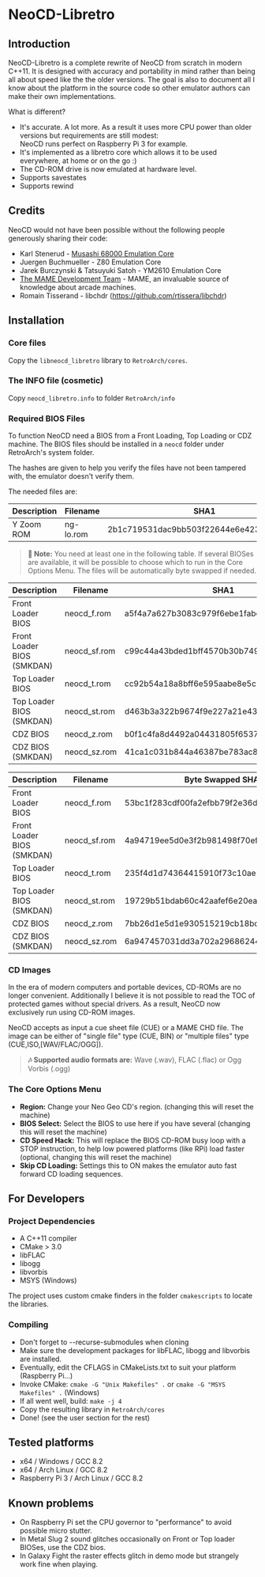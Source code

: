 # NeoCD-Libretro

## Introduction

NeoCD-Libretro is a complete rewrite of NeoCD from scratch in modern C++11. It is designed with accuracy and portability in mind rather than being all about speed like the the older versions. The goal is also to document all I know about the platform in the source code so other emulator authors can make their own implementations.

What is different?

* It's accurate. A lot more. As a result it uses more CPU power than older versions but requirements are still modest:  
  NeoCD runs perfect on Raspberry Pi 3 for example.
* It's implemented as a libretro core which allows it to be used everywhere, at home or on the go :)
* The CD-ROM drive is now emulated at hardware level.
* Supports savestates
* Supports rewind

## Credits

NeoCD would not have been possible without the following people generously sharing their code:

* Karl Stenerud - [Musashi 68000 Emulation Core](https://github.com/kstenerud/Musashi)
* Juergen Buchmueller - Z80 Emulation Core
* Jarek Burczynski & Tatsuyuki Satoh - YM2610 Emulation Core
* [The MAME Development Team](http://www.mamedev.org/) - MAME, an invaluable source of knowledge about arcade machines.
* Romain Tisserand - libchdr (https://github.com/rtissera/libchdr)

## Installation

### Core files

Copy the `libneocd_libretro` library to `RetroArch/cores`.

### The INFO file (cosmetic)

Copy `neocd_libretro.info` to folder `RetroArch/info`

### Required BIOS Files

To function NeoCD need a BIOS from a Front Loading, Top Loading or CDZ machine. The BIOS files should be installed in a `neocd` folder under RetroArch's system folder.

The hashes are given to help you verify the files have not been tampered with, the emulator doesn't verify them.

The needed files are:

|Description | Filename  | SHA1                                     |
|------------|-----------|------------------------------------------|
| Y Zoom ROM | ng-lo.rom | 2b1c719531dac9bb503f22644e6e4236b91e7cfc |

> **&#128211; Note:** You need at least one in the following table. If several BIOSes are available, it will be possible to choose which to run in the Core Options Menu.
The files will be automatically byte swapped if needed. 

| Description                | Filename     | SHA1                                     |
|----------------------------|--------------|------------------------------------------|
| Front Loader BIOS          | neocd_f.rom  | a5f4a7a627b3083c979f6ebe1fabc5d2df6d083b |
| Front Loader BIOS (SMKDAN) | neocd_sf.rom | c99c44a43bded1bff4570b30b74975601bd3f94e |
| Top Loader BIOS            | neocd_t.rom  | cc92b54a18a8bff6e595aabe8e5c360ba9e62eb5 |
| Top Loader BIOS (SMKDAN)   | neocd_st.rom | d463b3a322b9674f9e227a21e43898019ce0e642 |
| CDZ BIOS                   | neocd_z.rom  | b0f1c4fa8d4492a04431805f6537138b842b549f |
| CDZ BIOS (SMKDAN)          | neocd_sz.rom | 41ca1c031b844a46387be783ac862c76e65afbb3 |

| Description                | Filename     | Byte Swapped SHA1                        |
|----------------------------|--------------|------------------------------------------|
| Front Loader BIOS          | neocd_f.rom  | 53bc1f283cdf00fa2efbb79f2e36d4c8038d743a |
| Front Loader BIOS (SMKDAN) | neocd_sf.rom | 4a94719ee5d0e3f2b981498f70efc1b8f1cef325 |
| Top Loader BIOS            | neocd_t.rom  | 235f4d1d74364415910f73c10ae5482d90b4274f |
| Top Loader BIOS (SMKDAN)   | neocd_st.rom | 19729b51bdab60c42aafef6e20ea9234c7eb8410 |
| CDZ BIOS                   | neocd_z.rom  | 7bb26d1e5d1e930515219cb18bcde5b7b23e2eda |
| CDZ BIOS (SMKDAN)          | neocd_sz.rom | 6a947457031dd3a702a296862446d7485aa89dbb |

### CD Images

In the era of modern computers and portable devices, CD-ROMs are no longer convenient. Additionally I believe it is not possible to read the TOC of protected games without special drivers. As a result, NeoCD now exclusively run using CD-ROM images.

NeoCD accepts as input a cue sheet file (CUE) or a MAME CHD file. The image can be either of "single file" type (CUE, BIN) or "multiple files" type (CUE,ISO,[WAV/FLAC/OGG]).

> **&#127926; Supported audio formats are:** Wave (.wav), FLAC (.flac) or Ogg Vorbis (.ogg)

### The Core Options Menu

* **Region:** Change your Neo Geo CD's region. (changing this will reset the machine)
* **BIOS Select:** Select the BIOS to use here if you have several (changing this will reset the machine)
* **CD Speed Hack:** This will replace the BIOS CD-ROM busy loop with a STOP instruction, to help low powered platforms (like RPi) load faster (optional, changing this will reset the machine)
* **Skip CD Loading:** Settings this to ON makes the emulator auto fast forward CD loading sequences.

## For Developers

### Project Dependencies

* A C++11 compiler
* CMake > 3.0
* libFLAC
* libogg
* libvorbis
* MSYS (Windows)

The project uses custom cmake finders in the folder `cmakescripts` to locate the libraries.

### Compiling

* Don't forget to --recurse-submodules when cloning
* Make sure the development packages for libFLAC, libogg and libvorbis are installed.
* Eventually, edit the CFLAGS in CMakeLists.txt to suit your platform (Raspberry Pi...)
* Invoke CMake: `cmake -G "Unix Makefiles" .` or `cmake -G "MSYS Makefiles" .` (Windows)
* If all went well, build: `make -j 4`
* Copy the resulting library in `RetroArch/cores`
* Done! (see the user section for the rest)

## Tested platforms

* x64 / Windows / GCC 8.2
* x64 / Arch Linux / GCC 8.2
* Raspberry Pi 3 / Arch Linux / GCC 8.2

## Known problems

* On Raspberry Pi set the CPU governor to "performance" to avoid possible micro stutter.
* In Metal Slug 2 sound glitches occasionally on Front or Top loader BIOSes, use the CDZ bios.
* In Galaxy Fight the raster effects glitch in demo mode but strangely work fine when playing.
